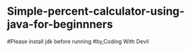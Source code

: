 # Simple-percent-calculator-using-java-for-beginnners
#Please install jdk before running
#by,Coding With Devil
